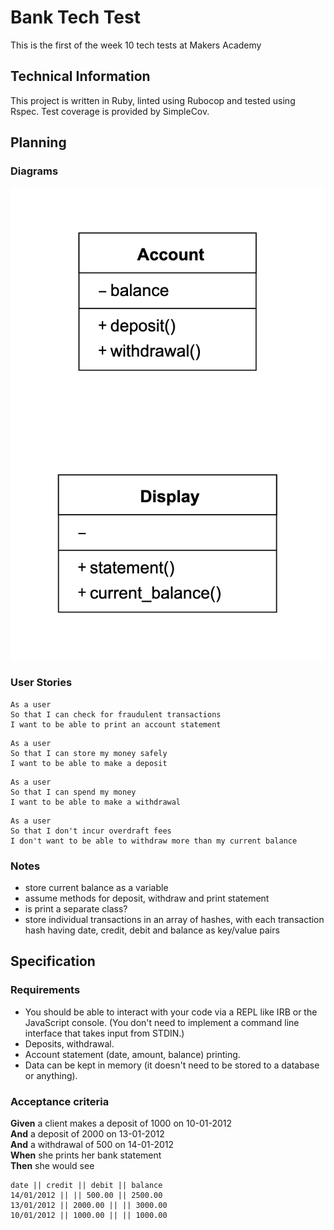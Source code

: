 # Bank Tech Test

This is the first of the week 10 tech tests at Makers Academy

## Technical Information
This project is written in Ruby, linted using Rubocop and tested using Rspec.  Test coverage is provided by SimpleCov.

## Planning
### Diagrams
![Class diagram](/images/Class_diagram.png)

### User Stories
```
As a user
So that I can check for fraudulent transactions
I want to be able to print an account statement
```
```
As a user
So that I can store my money safely
I want to be able to make a deposit
```
```
As a user
So that I can spend my money
I want to be able to make a withdrawal
```
```
As a user
So that I don't incur overdraft fees
I don't want to be able to withdraw more than my current balance
```

### Notes
* store current balance as a variable
* assume methods for deposit, withdraw and print statement
* is print a separate class?
* store individual transactions in an array of hashes, with each transaction hash having date, credit, debit and balance as key/value pairs

## Specification

### Requirements

* You should be able to interact with your code via a REPL like IRB or the JavaScript console.  (You don't need to implement a command line interface that takes input from STDIN.)
* Deposits, withdrawal.
* Account statement (date, amount, balance) printing.
* Data can be kept in memory (it doesn't need to be stored to a database or anything).

### Acceptance criteria

**Given** a client makes a deposit of 1000 on 10-01-2012  
**And** a deposit of 2000 on 13-01-2012  
**And** a withdrawal of 500 on 14-01-2012  
**When** she prints her bank statement  
**Then** she would see

```
date || credit || debit || balance
14/01/2012 || || 500.00 || 2500.00
13/01/2012 || 2000.00 || || 3000.00
10/01/2012 || 1000.00 || || 1000.00
```
